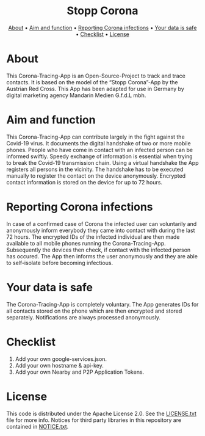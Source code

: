 <h1 align="center">
  <br>
  Stopp Corona
  <br>
</h1>

<p align="center">
  <a href="#about">About</a> •
  <a href="#aim-and-function">Aim and function</a> •
  <a href="#reporting-corona-infections">Reporting Corona infections</a> •
  <a href="#your-data-is-safe">Your data is safe</a> •
  <a href="#checklist">Checklist</a> •
  <a href="#license">License</a>
</p>

# About
This Corona-Tracing-App is an Open-Source-Project to track and trace contacts. It is based on the model of the “Stopp Corona”-App by the Austrian Red Cross. This App has been adapted for use in Germany by digital marketing agency Mandarin Medien G.f.d.L mbh.

# Aim and function
This Corona-Tracing-App can contribute largely in the fight against the Covid-19 virus. It documents the digital handshake of two or more mobile phones. People who have come in contact with an infected person can be informed swiftly. Speedy exchange of information is essential when trying to break the Covid-19 transmission chain.
Using a virtual handshake the App registers all persons in the vicinity. The handshake has to be executed manually to register the contact on the device anonymously. Encrypted contact information is stored on the device for up to 72 hours.

# Reporting Corona infections
In case of a confirmed case of Corona the infected user can voluntarily and anonymously inform everybody they came into contact with during the last 72 hours. The encrypted IDs of the infected individual are then made available to all mobile phones running the Corona-Tracing-App. Subsequently the devices then check, if contact with the infected person has occured. The App then informs the user anonymously and they are able to self-isolate before becoming infectious.

# Your data is safe
The Corona-Tracing-App is completely voluntary. The App generates IDs for all contacts stored on the phone which are then encrypted and stored separately. Notifications are always processed anonymously.

# Checklist
1. Add your own google-services.json.
2. Add your own hostname & api-key.
3. Add your own Nearby and P2P Application Tokens.

# License
This code is distributed under the Apache License 2.0. See the [LICENSE.txt](LICENSE.txt) file for more info.
Notices for third party libraries in this repository are contained in [NOTICE.txt](NOTICE.txt).
